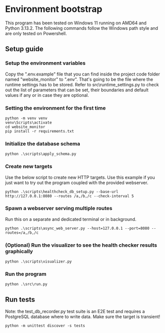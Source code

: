 # Environment bootstrap

This program has been tested on Windows 11 running on AMD64 and Python 3.13.2. The following commands follow the Windows path style and are only tested on Powershell.

## Setup guide

### Setup the environment variables

Copy the ".env.example" file that you can find inside the project code folder named "website_monitor" to ".env". That's going to be the file where the runtime settings has to be stored.
Refer to src\runtime_settings.py to check out the list of parameters that can be set, their boundaries and default values if any or in case they are optional.

### Setting the environment for the first time
```
python -m venv venv
venv\Scripts\activate
cd website_monitor
pip install -r requirements.txt
```

### Initialize the database schema
```
python .\scripts\apply_schema.py
```

### Create new targets
Use the below script to create new HTTP targets. Use this example if you just want to try out the program coupled with the provided webserver.

```
python .\scripts\healthcheck_db_setup.py --base-url http://127.0.0.1:8080 --routes /a,/b,/c --check-interval 5
```

### Spawn a webserver serving multiple routes
Run this on a separate and dedicated terminal or in background.

```
python .\scripts\async_web_server.py --host=127.0.0.1 --port=8080 --routes=/a,/b,/c
```

### (Optional) Run the visualizer to see the health checker results graphically

```
python .\scripts\visualizer.py
```

### Run the program

```
python .\src\run.py
```

## Run tests

Note: the test_db_recorder.py test suite is an E2E test and requires a PostgreSQL database where to write data. Make sure the target is transient!

```
python -m unittest discover -s tests
```